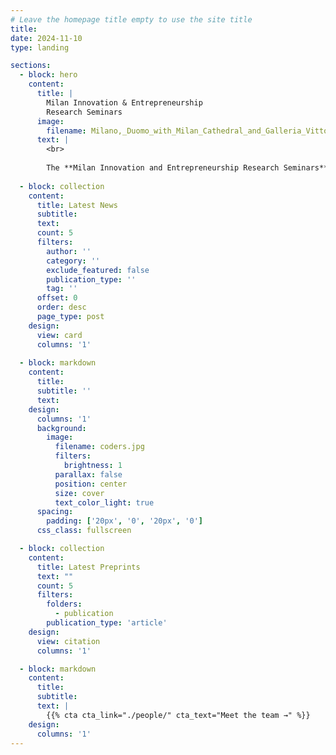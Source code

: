 ```yaml
---
# Leave the homepage title empty to use the site title
title:
date: 2024-11-10
type: landing

sections:
  - block: hero
    content:
      title: |
        Milan Innovation & Entrepreneurship
        Research Seminars
      image:
        filename: Milano,_Duomo_with_Milan_Cathedral_and_Galleria_Vittorio_Emanuele_II,_2016.jpg
      text: |
        <br>
        
        The **Milan Innovation and Entrepreneurship Research Seminars** (MInERS) is a seminar series designed to promote collaboration and knowledge exchange among Milan-based innovation and entrepreneurship researchers.
  
  - block: collection
    content:
      title: Latest News
      subtitle:
      text:
      count: 5
      filters:
        author: ''
        category: ''
        exclude_featured: false
        publication_type: ''
        tag: ''
      offset: 0
      order: desc
      page_type: post
    design:
      view: card
      columns: '1'
  
  - block: markdown
    content:
      title:
      subtitle: ''
      text:
    design:
      columns: '1'
      background:
        image: 
          filename: coders.jpg
          filters:
            brightness: 1
          parallax: false
          position: center
          size: cover
          text_color_light: true
      spacing:
        padding: ['20px', '0', '20px', '0']
      css_class: fullscreen

  - block: collection
    content:
      title: Latest Preprints
      text: ""
      count: 5
      filters:
        folders:
          - publication
        publication_type: 'article'
    design:
      view: citation
      columns: '1'

  - block: markdown
    content:
      title:
      subtitle:
      text: |
        {{% cta cta_link="./people/" cta_text="Meet the team →" %}}
    design:
      columns: '1'
---
```

